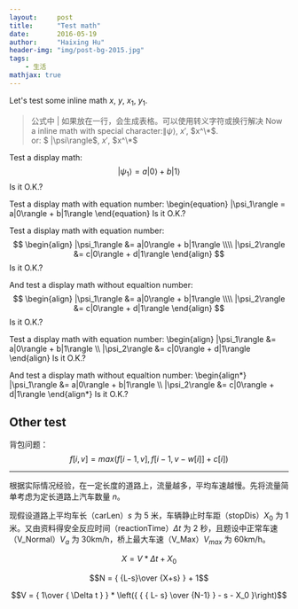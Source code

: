 ```yaml
---
layout:     post
title:      "Test math"
date:       2016-05-19
author:     "Haixing Hu"
header-img: "img/post-bg-2015.jpg"
tags:
    - 生活
mathjax: true
---
```


Let's test some inline math $x$, $y$, $x_1$, $y_1$.

>公式中 \| 如果放在一行，会生成表格。可以使用转义字符或换行解决
Now a inline math with special character:$\|\psi\rangle$, $x'$, $x^\*$.  
or:  $
|\psi\rangle$, $x'$, $x^\*$

Test a display math:
$$
   |\psi_1\rangle = a|0\rangle + b|1\rangle
$$
Is it O.K.?

Test a display math with equation number:
\begin{equation}
   |\psi_1\rangle = a|0\rangle + b|1\rangle
\end{equation}
Is it O.K.?

Test a display math with equation number:
$$
  \begin{align}
    |\psi_1\rangle &= a|0\rangle + b|1\rangle \\\\
    |\psi_2\rangle &= c|0\rangle + d|1\rangle
  \end{align}
$$
Is it O.K.?

And test a display math without equaltion number:
$$
  \begin{align}
    |\psi_1\rangle &= a|0\rangle + b|1\rangle \\\\
    |\psi_2\rangle &= c|0\rangle + d|1\rangle
  \end{align}
$$
Is it O.K.?

Test a display math with equation number:
\begin{align}
    |\psi_1\rangle &= a|0\rangle + b|1\rangle \\\\
    |\psi_2\rangle &= c|0\rangle + d|1\rangle
\end{align}
Is it O.K.?

And test a display math without equaltion number:
\begin{align\*}
    |\psi_1\rangle &= a|0\rangle + b|1\rangle \\\\
    |\psi_2\rangle &= c|0\rangle + d|1\rangle
\end{align\*}
Is it O.K.?

## Other test ##

背包问题：
$$f[i, v] = max(f[i - 1, v], f[i - 1, v - w[i]] + c[i])$$

----

根据实际情况经验，在一定长度的道路上，流量越多，平均车速越慢。先将流量简单考虑为定长道路上汽车数量 $n$。  

现假设道路上平均车长（carLen）$s$ 为 5 米，车辆静止时车距（stopDis）$X_0$ 为 1 米。又由资料得安全反应时间（reactionTime）$\Delta t$ 为 2 秒，且题设中正常车速（V_Normal）$V_a$ 为 30km/h，桥上最大车速（V_Max）$V_{max}$ 为 60km/h。  

$$X = V*\Delta t + X_0$$

$$N = { {L-s}\over {X+s} } + 1$$  

$$V = { 1\over { \Delta t } } * \left({ { { L- s} \over {N-1} } - s - X_0 }\right)$$

